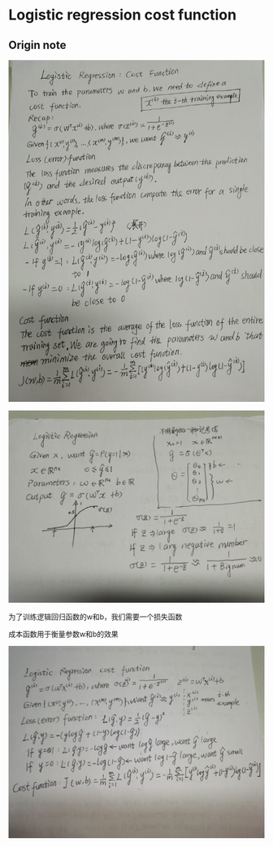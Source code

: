  # Logistic regression cost function
 
 ## Origin note
 
 ![逻辑回归损失函数](./image/logistic_regression_cost_function_note.jpg)
 
 
 ![逻辑回归](./image/logistic_regression_origin_note.jpg)
 
 为了训练逻辑回归函数的w和b，我们需要一个损失函数
 
 成本函数用于衡量参数w和b的效果
 
 ![逻辑回归损失函数](./image/logistic_regression_cost_function.jpg)
 
